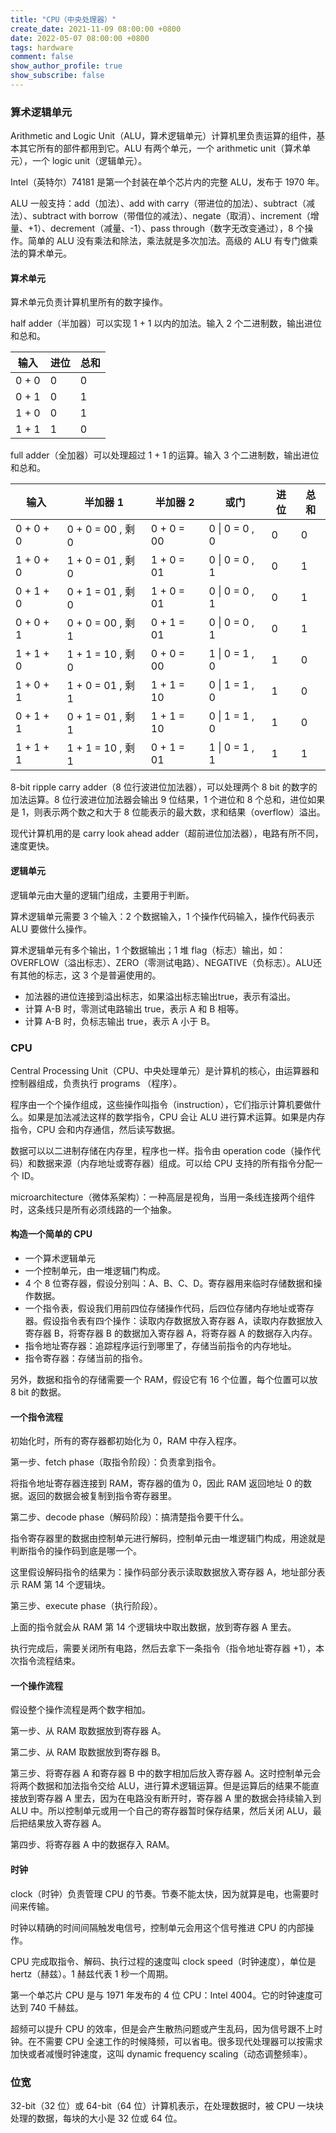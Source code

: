 ```yaml
---
title: "CPU（中央处理器）"
create_date: 2021-11-09 08:00:00 +0800
date: 2022-05-07 08:00:00 +0800
tags: hardware
comment: false
show_author_profile: true
show_subscribe: false
---
```


### 算术逻辑单元

Arithmetic and Logic Unit（ALU，算术逻辑单元）计算机里负责运算的组件，基本其它所有的部件都用到它。ALU 有两个单元，一个 arithmetic unit（算术单元），一个 logic unit（逻辑单元）。

Intel（英特尔）74181 是第一个封装在单个芯片内的完整 ALU，发布于 1970 年。

ALU 一般支持：add（加法）、add with carry（带进位的加法）、subtract（减法）、subtract with borrow（带借位的减法）、negate（取消）、increment（增量、+1）、decrement（减量、-1）、pass through（数字无改变通过），8 个操作。简单的 ALU 没有乘法和除法，乘法就是多次加法。高级的 ALU 有专门做乘法的算术单元。

#### 算术单元

算术单元负责计算机里所有的数字操作。

half adder（半加器）可以实现 1 + 1 以内的加法。输入 2 个二进制数，输出进位和总和。

| 输入 | 进位 | 总和 |
| --- | --- | --- |
| 0 + 0 | 0 | 0 |
| 0 + 1 | 0 | 1 |
| 1 + 0 | 0 | 1 |
| 1 + 1 | 1 | 0 |

full adder（全加器）可以处理超过 1 + 1 的运算。输入 3 个二进制数，输出进位和总和。

| 输入 | 半加器 1 | 半加器 2 | 或门 | 进位 | 总和 |
| --- | --- | --- | --- | --- | --- |
| 0 + 0 + 0 | 0 + 0 = 00 , 剩 0 | 0 + 0 = 00 | 0 \| 0 = 0 , 0 | 0 | 0 |
| 1 + 0 + 0 | 1 + 0 = 01 , 剩 0 | 1 + 0 = 01 | 0 \| 0 = 0 , 1 | 0 | 1 |
| 0 + 1 + 0 | 0 + 1 = 01 , 剩 0 | 1 + 0 = 01 | 0 \| 0 = 0 , 1 | 0 | 1 |
| 0 + 0 + 1 | 0 + 0 = 00 , 剩 1 | 0 + 1 = 01 | 0 \| 0 = 0 , 1 | 0 | 1 |
| 1 + 1 + 0 | 1 + 1 = 10 , 剩 0 | 0 + 0 = 00 | 1 \| 0 = 1 , 0 | 1 | 0 |
| 1 + 0 + 1 | 1 + 0 = 01 , 剩 1 | 1 + 1 = 10 | 0 \| 1 = 1 , 0 | 1 | 0 |
| 0 + 1 + 1 | 0 + 1 = 01 , 剩 1 | 1 + 1 = 10 | 0 \| 1 = 1 , 0 | 1 | 0 |
| 1 + 1 + 1 | 1 + 1 = 10 , 剩 1 | 0 + 1 = 01 | 1 \| 0 = 1 , 1 | 1 | 1 |

8-bit ripple carry adder（8 位行波进位加法器），可以处理两个 8 bit 的数字的加法运算。8 位行波进位加法器会输出 9 位结果，1 个进位和 8 个总和，进位如果是 1，则表示两个数之和大于 8 位能表示的最大数，求和结果（overflow）溢出。

现代计算机用的是 carry look ahead adder（超前进位加法器），电路有所不同，速度更快。

#### 逻辑单元

逻辑单元由大量的逻辑门组成，主要用于判断。

算术逻辑单元需要 3 个输入：2 个数据输入，1 个操作代码输入，操作代码表示 ALU 要做什么操作。

算术逻辑单元有多个输出，1 个数据输出；1 堆 flag（标志）输出，如：OVERFLOW（溢出标志）、ZERO（零测试电路）、NEGATIVE（负标志）。ALU还有其他的标志，这 3 个是普遍使用的。

- 加法器的进位连接到溢出标志，如果溢出标志输出true，表示有溢出。
- 计算 A-B 时，零测试电路输出 true，表示 A 和 B 相等。
- 计算 A-B 时，负标志输出 true，表示 A 小于 B。

### CPU

Central Processing Unit（CPU、中央处理单元）是计算机的核心，由运算器和控制器组成，负责执行 programs （程序）。

程序由一个个操作组成，这些操作叫指令（instruction），它们指示计算机要做什么。如果是加法减法这样的数学指令，CPU 会让 ALU 进行算术运算。如果是内存指令，CPU 会和内存通信，然后读写数据。

数据可以以二进制存储在内存里，程序也一样。指令由 operation code（操作代码）和数据来源（内存地址或寄存器）组成。可以给 CPU 支持的所有指令分配一个 ID。

microarchitecture（微体系架构）：一种高层是视角，当用一条线连接两个组件时，这条线只是所有必须线路的一个抽象。

#### 构造一个简单的 CPU

- 一个算术逻辑单元
- 一个控制单元，由一堆逻辑门构成。
- 4 个 8 位寄存器，假设分别叫：A、B、C、D。寄存器用来临时存储数据和操作数据。
- 一个指令表，假设我们用前四位存储操作代码，后四位存储内存地址或寄存器。假设指令表有四个操作：读取内存数据放入寄存器 A，读取内存数据放入寄存器 B，将寄存器 B 的数据加入寄存器 A，将寄存器 A 的数据存入内存。
- 指令地址寄存器：追踪程序运行到哪里了，存储当前指令的内存地址。
- 指令寄存器：存储当前的指令。

另外，数据和指令的存储需要一个 RAM，假设它有 16 个位置，每个位置可以放 8 bit 的数据。

#### 一个指令流程

初始化时，所有的寄存器都初始化为 0，RAM 中存入程序。

第一步、fetch phase（取指令阶段）：负责拿到指令。

将指令地址寄存器连接到 RAM，寄存器的值为 0，因此 RAM 返回地址 0 的数据。返回的数据会被复制到指令寄存器里。

第二步、decode phase（解码阶段）：搞清楚指令要干什么。

指令寄存器里的数据由控制单元进行解码，控制单元由一堆逻辑门构成，用途就是判断指令的操作码到底是哪一个。

这里假设解码指令的结果为：操作码部分表示读取数据放入寄存器 A，地址部分表示 RAM 第 14 个逻辑块。

第三步、execute phase（执行阶段）。

上面的指令就会从 RAM 第 14 个逻辑块中取出数据，放到寄存器 A 里去。

执行完成后，需要关闭所有电路，然后去拿下一条指令（指令地址寄存器 +1），本次指令流程结束。

#### 一个操作流程

假设整个操作流程是两个数字相加。

第一步、从 RAM 取数据放到寄存器 A。

第二步、从 RAM 取数据放到寄存器 B。

第三步、将寄存器 A 和寄存器 B 中的数字相加后放入寄存器 A。这时控制单元会将两个数据和加法指令交给 ALU，进行算术逻辑运算。但是运算后的结果不能直接放到寄存器 A 里去，因为在电路没有断开时，寄存器 A 里的数据会持续输入到 ALU 中。所以控制单元或用一个自己的寄存器暂时保存结果，然后关闭 ALU，最后把结果放入寄存器 A。

第四步、将寄存器 A 中的数据存入 RAM。

#### 时钟

clock（时钟）负责管理 CPU 的节奏。节奏不能太快，因为就算是电，也需要时间来传输。

时钟以精确的时间间隔触发电信号，控制单元会用这个信号推进 CPU 的内部操作。

CPU 完成取指令、解码、执行过程的速度叫 clock speed（时钟速度），单位是 hertz（赫兹）。1 赫兹代表 1 秒一个周期。

第一个单芯片 CPU 是与 1971 年发布的 4 位 CPU：Intel 4004。它的时钟速度可达到 740 千赫兹。

超频可以提升 CPU 的效率，但是会产生散热问题或产生乱码，因为信号跟不上时钟。在不需要 CPU 全速工作的时候降频，可以省电。很多现代处理器可以按需求加快或者减慢时钟速度，这叫 dynamic frequency scaling（动态调整频率）。

### 位宽

32-bit（32 位）或 64-bit（64 位）计算机表示，在处理数据时，被 CPU 一块块处理的数据，每块的大小是 32 位或 64 位。